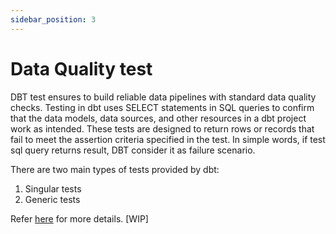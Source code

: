 ```yaml
---
sidebar_position: 3
---
```

# Data Quality test

DBT test ensures to build reliable data pipelines with standard data quality checks. Testing in dbt uses SELECT statements in SQL queries to confirm that the data models, data sources, and other resources in a dbt project work as intended. These tests are designed to return rows or records that fail to meet the assertion criteria specified in the test. In simple words, if test sql query returns result, DBT consider it as failure scenario.

There are two main types of tests provided by dbt:

1. Singular tests
2. Generic tests

Refer [here](https://docs.getdbt.com/docs/build/tests) for more details. 
[WIP]